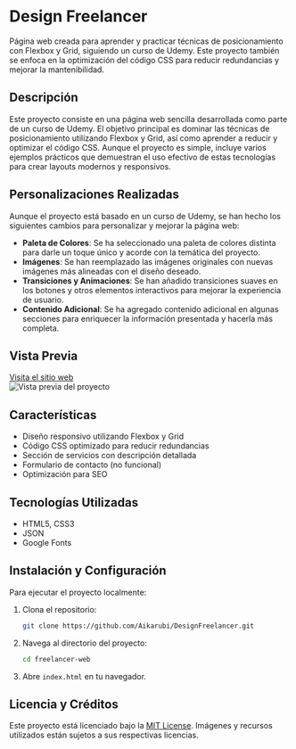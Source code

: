 # Design Freelancer

Página web creada para aprender y practicar técnicas de posicionamiento con Flexbox y Grid, siguiendo un curso de Udemy. Este proyecto también se enfoca en la optimización del código CSS para reducir redundancias y mejorar la mantenibilidad.

## Descripción

Este proyecto consiste en una página web sencilla desarrollada como parte de un curso de Udemy. El objetivo principal es dominar las técnicas de posicionamiento utilizando Flexbox y Grid, así como aprender a reducir y optimizar el código CSS. Aunque el proyecto es simple, incluye varios ejemplos prácticos que demuestran el uso efectivo de estas tecnologías para crear layouts modernos y responsivos.

## Personalizaciones Realizadas

Aunque el proyecto está basado en un curso de Udemy, se han hecho los siguientes cambios para personalizar y mejorar la página web:

- **Paleta de Colores**: Se ha seleccionado una paleta de colores distinta para darle un toque único y acorde con la temática del proyecto.
- **Imágenes**: Se han reemplazado las imágenes originales con nuevas imágenes más alineadas con el diseño deseado.
- **Transiciones y Animaciones**: Se han añadido transiciones suaves en los botones y otros elementos interactivos para mejorar la experiencia de usuario.
- **Contenido Adicional**: Se ha agregado contenido adicional en algunas secciones para enriquecer la información presentada y hacerla más completa.

## Vista Previa

[Visita el sitio web](https://desingfreelancer-aikarubi.netlify.app/)  
![Vista previa del proyecto](ruta-de-la-imagen)

## Características

- Diseño responsivo utilizando Flexbox y Grid
- Código CSS optimizado para reducir redundancias
- Sección de servicios con descripción detallada
- Formulario de contacto (no funcional)
- Optimización para SEO

## Tecnologías Utilizadas

- HTML5, CSS3
- JSON
- Google Fonts

## Instalación y Configuración

Para ejecutar el proyecto localmente:

1. Clona el repositorio:
   ```bash
   git clone https://github.com/Aikarubi/DesignFreelancer.git
   
2. Navega al directorio del proyecto:
   ```bash
   cd freelancer-web

4. Abre `index.html` en tu navegador.

## Licencia y Créditos

Este proyecto está licenciado bajo la [MIT License](https://choosealicense.com/licenses/mit/). Imágenes y recursos utilizados están sujetos a sus respectivas licencias.
